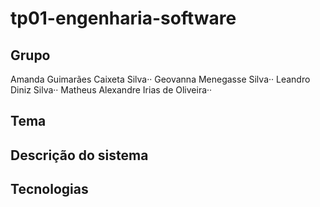 # tp01-engenharia-software

## Grupo
Amanda Guimarães Caixeta Silva··
Geovanna Menegasse Silva··
Leandro Diniz Silva··
Matheus Alexandre Irias de Oliveira··

## Tema

## Descrição do sistema

## Tecnologias
